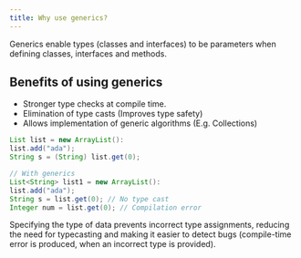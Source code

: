 ```yaml
---
title: Why use generics?
---
```


Generics enable types (classes and interfaces) to be parameters when defining classes, interfaces and methods.

## Benefits of using generics
- Stronger type checks at compile time.
- Elimination of type casts (Improves type safety)
- Allows implementation of generic algorithms (E.g. Collections)

```java
List list = new ArrayList():
list.add("ada");
String s = (String) list.get(0);

// With generics
List<String> list1 = new ArrayList():
list.add("ada");
String s = list.get(0); // No type cast
Integer num = list.get(0); // Compilation error
```
Specifying the type of data prevents incorrect type assignments, reducing the need for typecasting and making
it easier to detect bugs (compile-time error is produced, when an incorrect type is provided).

